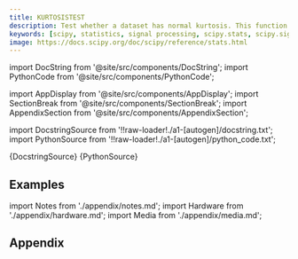 ```yaml
---
title: KURTOSISTEST
description: Test whether a dataset has normal kurtosis. This function tests the null hypothesis that the kurtosis of the population from which the sample was drawn is that of the normal distribution.
keywords: [scipy, statistics, signal processing, scipy.stats, scipy.signal, scipy.stats.kurtosistest]
image: https://docs.scipy.org/doc/scipy/reference/stats.html
---
```


[//]: # (Custom component imports)

import DocString from '@site/src/components/DocString';
import PythonCode from '@site/src/components/PythonCode';

import AppDisplay from '@site/src/components/AppDisplay';
import SectionBreak from '@site/src/components/SectionBreak';
import AppendixSection from '@site/src/components/AppendixSection';

[//]: # (Docstring)

import DocstringSource from '!!raw-loader!./a1-[autogen]/docstring.txt';
import PythonSource from '!!raw-loader!./a1-[autogen]/python_code.txt';


<DocString>{DocstringSource}</DocString>
<PythonCode GLink='SCIPY/stats/KURTOSISTEST/KURTOSISTEST.py'>{PythonSource}</PythonCode>


<SectionBreak />

    

[//]: # (Examples)

## Examples

<AppDisplay 
  GLink='SCIPY/stats/KURTOSISTEST'
  nodeLabel='KURTOSISTEST'>
</AppDisplay>

<SectionBreak />

    

[//]: # (Appendix)

import Notes from './appendix/notes.md';
import Hardware from './appendix/hardware.md';
import Media from './appendix/media.md';

## Appendix

<AppendixSection index={0} folderPath='nodes/SCIPY/stats/KURTOSISTEST/appendix/'><Notes /></AppendixSection>
<AppendixSection index={1} folderPath='nodes/SCIPY/stats/KURTOSISTEST/appendix/'><Hardware /></AppendixSection>
<AppendixSection index={2} folderPath='nodes/SCIPY/stats/KURTOSISTEST/appendix/'><Media /></AppendixSection>


